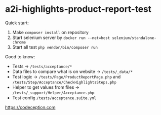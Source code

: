 # a2i-highlights-product-report-test

Quick start:
1. Make `composer install` on repository
2. Start selenium server by `docker run --net=host selenium/standalone-chrome`
3. Start all test `php vendor/bin/composer run`
 
Good to know:
- Tests -> `/tests/acceptance/*`
- Data files to compare what is on website -> `/tests/_data/*`
- Test logic -> `/tests/Page/ProductReportPage.php` and `/tests/Step/Acceptance/CheckHighlightsSteps.php`
- Helper to get values from files -> `/tests/_support/Helper/Acceptance.php`
- Test config `/tests/acceptance.suite.yml`

https://codeception.com